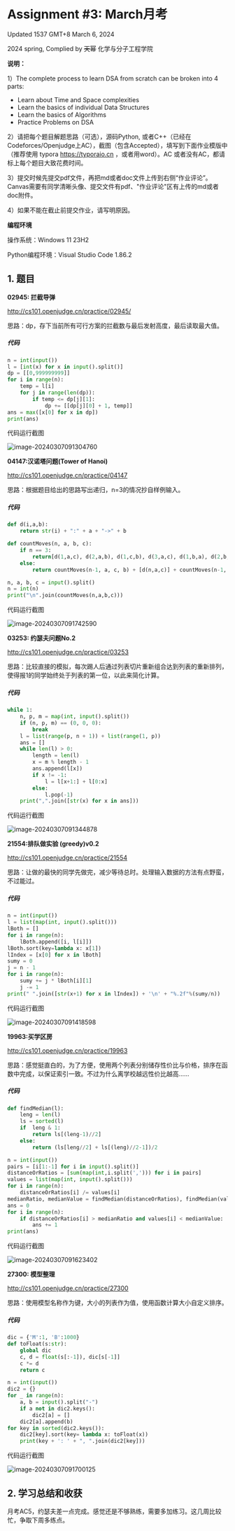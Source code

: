 # Assignment #3: March月考

Updated 1537 GMT+8 March 6, 2024

2024 spring, Complied by ~~天幂~~ 化学与分子工程学院



**说明：**

1）The complete process to learn DSA from scratch can be broken into 4 parts:
- Learn about Time and Space complexities
- Learn the basics of individual Data Structures
- Learn the basics of Algorithms
- Practice Problems on DSA

2）请把每个题目解题思路（可选），源码Python, 或者C++（已经在Codeforces/Openjudge上AC），截图（包含Accepted），填写到下面作业模版中（推荐使用 typora https://typoraio.cn ，或者用word）。AC 或者没有AC，都请标上每个题目大致花费时间。

3）提交时候先提交pdf文件，再把md或者doc文件上传到右侧“作业评论”。Canvas需要有同学清晰头像、提交文件有pdf、"作业评论"区有上传的md或者doc附件。

4）如果不能在截止前提交作业，请写明原因。



**编程环境**

操作系统：Windows 11 23H2

Python编程环境：Visual Studio Code 1.86.2



## 1. 题目

**02945: 拦截导弹**

http://cs101.openjudge.cn/practice/02945/



思路：dp，存下当前所有可行方案的拦截数与最后发射高度，最后读取最大值。



##### 代码

```python
n = int(input())
l = [int(x) for x in input().split()]
dp = [[0,999999999]]
for i in range(n):
    temp = l[i]
    for j in range(len(dp)):
        if temp <= dp[j][1]:
            dp += [[dp[j][0] + 1, temp]]
ans = max([x[0] for x in dp])
print(ans)
```



代码运行截图 

![image-20240307091304760](pic\image-20240307091304760.png)





**04147:汉诺塔问题(Tower of Hanoi)**

http://cs101.openjudge.cn/practice/04147



思路：根据题目给出的思路写出递归，n=3的情况抄自样例输入。



##### 代码

```python
def d(i,a,b):
    return str(i) + ":" + a + "->" + b

def countMoves(n, a, b, c):
    if n == 3:
        return[d(1,a,c), d(2,a,b), d(1,c,b), d(3,a,c), d(1,b,a), d(2,b,c), d(1,a,c)]
    else:
        return countMoves(n-1, a, c, b) + [d(n,a,c)] + countMoves(n-1, b, a, c)

n, a, b, c = input().split()
n = int(n)
print("\n".join(countMoves(n,a,b,c)))
```



代码运行截图 

![image-20240307091742590](pic\image-20240307091742590.png)





**03253: 约瑟夫问题No.2**

http://cs101.openjudge.cn/practice/03253



思路：比较直接的模拟，每次踢人后通过列表切片重新组合达到列表的重新排列，使得报1的同学始终处于列表的第一位，以此来简化计算。



##### 代码

```python
while 1:
    n, p, m = map(int, input().split())
    if (n, p, m) == (0, 0, 0):
        break
    l = list(range(p, n + 1)) + list(range(1, p))
    ans = []
    while len(l) > 0:
        length = len(l)
        x = m % length - 1
        ans.append(l[x])
        if x != -1:
            l = l[x+1:] + l[0:x]
        else:
            l.pop(-1)
    print(",".join([str(x) for x in ans]))
```



代码运行截图 

![image-20240307091344878](pic\image-20240307091344878.png)





**21554:排队做实验 (greedy)v0.2**

http://cs101.openjudge.cn/practice/21554



思路：让做的最快的同学先做完，减少等待总时。处理输入数据的方法有点野蛮，不过能过。



##### 代码

```python
n = int(input())
l = list(map(int, input().split()))
lBoth = []
for i in range(n):
    lBoth.append([i, l[i]])
lBoth.sort(key=lambda x: x[1])
lIndex = [x[0] for x in lBoth]
sumy = 0
j = n - 1
for i in range(n):
    sumy += j * lBoth[i][1]
    j -= 1
print(" ".join([str(x+1) for x in lIndex]) + '\n' + "%.2f"%(sumy/n))
```



代码运行截图 

![image-20240307091418598](pic\image-20240307091418598.png)





**19963:买学区房**

http://cs101.openjudge.cn/practice/19963



思路：感觉挺直白的，为了方便，使用两个列表分别储存性价比与价格，排序在函数中完成，以保证索引一致。不过为什么离学校越远性价比越高……



##### 代码

```python
def findMedian(l):
    leng = len(l)
    ls = sorted(l)
    if  leng & 1:
        return ls[(leng-1)//2]
    else:
        return (ls[leng//2] + ls[(leng)//2-1])/2

n = int(input())
pairs = [i[1:-1] for i in input().split()]
distanceOrRatios = [sum(map(int,i.split(','))) for i in pairs]
values = list(map(int, input().split()))
for i in range(n):
    distanceOrRatios[i] /= values[i]
medianRatio, medianValue = findMedian(distanceOrRatios), findMedian(values)
ans = 0
for i in range(n):
    if distanceOrRatios[i] > medianRatio and values[i] < medianValue:
        ans += 1
print(ans)
```



代码运行截图 

![image-20240307091623402](pic\image-20240307091623402.png)





**27300: 模型整理**

http://cs101.openjudge.cn/practice/27300



思路：使用模型名称作为键，大小的列表作为值，使用函数计算大小自定义排序。



##### 代码

```python
dic = {'M':1, 'B':1000}
def toFloat(s:str):
    global dic
    c, d = float(s[:-1]), dic[s[-1]]
    c *= d
    return c

n = int(input())
dic2 = {}
for _ in range(n):
    a, b = input().split("-")
    if a not in dic2.keys():
        dic2[a] = []
    dic2[a].append(b)
for key in sorted(dic2.keys()):
    dic2[key].sort(key= lambda x: toFloat(x))
    print(key + ': ' + ", ".join(dic2[key]))
```



代码运行截图 

![image-20240307091700125](pic\image-20240307091700125.png)





## 2. 学习总结和收获

月考AC5，约瑟夫差一点完成。感觉还是不够熟练，需要多加练习。这几周比较忙，争取下周多练点。





